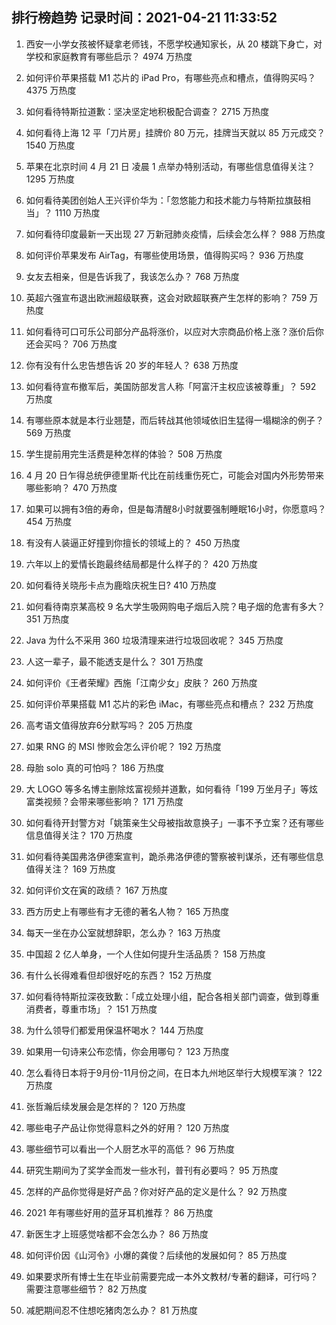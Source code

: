 
## 排行榜趋势 记录时间：2021-04-21 11:33:52
  
  1. 西安一小学女孩被怀疑拿老师钱，不愿学校通知家长，从 20 楼跳下身亡，对学校和家庭教育有哪些启示？ 4974 万热度
    
  2. 如何评价苹果搭载 M1 芯片的 iPad Pro，有哪些亮点和槽点，值得购买吗？ 4375 万热度
    
  3. 如何看待特斯拉道歉：坚决坚定地积极配合调查？ 2715 万热度
    
  4. 如何看待上海 12 平「刀片房」挂牌价 80 万元，挂牌当天就以 85 万元成交？ 1540 万热度
    
  5. 苹果在北京时间 4 月 21 日 凌晨 1 点举办特别活动，有哪些信息值得关注？ 1295 万热度
    
  6. 如何看待美团创始人王兴评价华为：「忽悠能力和技术能力与特斯拉旗鼓相当」？ 1110 万热度
    
  7. 如何看待印度最新一天出现 27 万新冠肺炎疫情，后续会怎么样？ 988 万热度
    
  8. 如何评价苹果发布 AirTag，有哪些使用场景，值得购买吗？ 936 万热度
    
  9. 女友去相亲，但是告诉我了，我该怎么办？ 768 万热度
    
  10. 英超六强宣布退出欧洲超级联赛，这会对欧超联赛产生怎样的影响？ 759 万热度
    
  11. 如何看待可口可乐公司部分产品将涨价，以应对大宗商品价格上涨？涨价后你还会买吗？ 706 万热度
    
  12. 你有没有什么忠告想告诉 20 岁的年轻人？ 638 万热度
    
  13. 如何看待宣布撤军后，美国防部发言人称「阿富汗主权应该被尊重」？ 592 万热度
    
  14. 有哪些原本就是本行业翘楚，而后转战其他领域依旧生猛得一塌糊涂的例子？ 569 万热度
    
  15. 学生提前用完生活费是种怎样的体验？ 508 万热度
    
  16. 4 月 20 日乍得总统伊德里斯·代比在前线重伤死亡，可能会对国内外形势带来哪些影响？ 470 万热度
    
  17. 如果可以拥有3倍的寿命，但是每清醒8小时就要强制睡眠16小时，你愿意吗？ 454 万热度
    
  18. 有没有人装逼正好撞到你擅长的领域上的？ 450 万热度
    
  19. 六年以上的爱情长跑最终结局都是什么样子的？ 420 万热度
    
  20. 如何看待关晓彤卡点为鹿晗庆祝生日? 410 万热度
    
  21. 如何看待南京某高校 9 名大学生吸网购电子烟后入院？电子烟的危害有多大？ 351 万热度
    
  22. Java 为什么不采用 360 垃圾清理来进行垃圾回收呢？ 345 万热度
    
  23. 人这一辈子，最不能透支是什么？ 301 万热度
    
  24. 如何评价《王者荣耀》西施「江南少女」皮肤？ 260 万热度
    
  25. 如何评价苹果搭载 M1 芯片的彩色 iMac，有哪些亮点和槽点？ 232 万热度
    
  26. 高考语文值得放弃6分默写吗？ 205 万热度
    
  27. 如果 RNG 的 MSI 惨败会怎么评价呢？ 192 万热度
    
  28. 母胎 solo 真的可怕吗？ 186 万热度
    
  29. 大 LOGO 等多名博主删除炫富视频并道歉，如何看待「199 万坐月子」等炫富类视频？会带来哪些影响？ 171 万热度
    
  30. 如何看待开封警方对「姚策亲生父母被指故意换子」一事不予立案？还有哪些信息值得关注？ 170 万热度
    
  31. 如何看待美国弗洛伊德案宣判，跪杀弗洛伊德的警察被判谋杀，还有哪些信息值得关注？ 169 万热度
    
  32. 如何评价文在寅的政绩？ 167 万热度
    
  33. 西方历史上有哪些有才无德的著名人物？ 165 万热度
    
  34. 每天一坐在办公室就想辞职，怎么办？ 163 万热度
    
  35. 中国超 2 亿人单身，一个人住如何提升生活品质？ 158 万热度
    
  36. 有什么长得难看但却很好吃的东西？ 152 万热度
    
  37. 如何看待特斯拉深夜致歉：「成立处理小组，配合各相关部门调查，做到尊重消费者，尊重市场」？ 151 万热度
    
  38. 为什么领导们都爱用保温杯喝水？ 144 万热度
    
  39. 如果用一句诗来公布恋情，你会用哪句？ 123 万热度
    
  40. 怎么看待日本将于9月份-11月份之间，在日本九州地区举行大规模军演？ 122 万热度
    
  41. 张哲瀚后续发展会是怎样的？ 120 万热度
    
  42. 哪些电子产品让你觉得意料之外的好用？ 120 万热度
    
  43. 哪些细节可以看出一个人厨艺水平的高低？ 96 万热度
    
  44. 研究生期间为了奖学金而发一些水刊，普刊有必要吗？ 95 万热度
    
  45. 怎样的产品你觉得是好产品？你对好产品的定义是什么？ 92 万热度
    
  46. 2021 年有哪些好用的蓝牙耳机推荐？ 86 万热度
    
  47. 新医生才上班感觉啥都不会怎么办？ 86 万热度
    
  48. 如何评价因《山河令》小爆的龚俊？后续他的发展如何？ 85 万热度
    
  49. 如果要求所有博士生在毕业前需要完成一本外文教材/专著的翻译，可行吗？需要注意哪些细节？ 82 万热度
    
  50. 减肥期间忍不住想吃猪肉怎么办？ 81 万热度
    